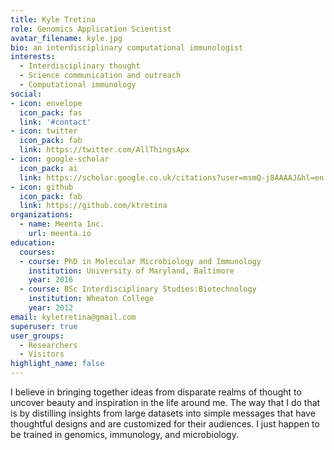 ```yaml
---
title: Kyle Tretina
role: Genomics Application Scientist
avatar_filename: kyle.jpg
bio: an interdisciplinary computational immunologist
interests:
  - Interdisciplinary thought
  - Science communication and outreach
  - Computational immunology
social:
- icon: envelope
  icon_pack: fas
  link: '#contact'
- icon: twitter
  icon_pack: fab
  link: https://twitter.com/AllThingsApx
- icon: google-scholar
  icon_pack: ai
  link: https://scholar.google.co.uk/citations?user=msmQ-j8AAAAJ&hl=en
- icon: github
  icon_pack: fab
  link: https://github.com/ktretina
organizations:
  - name: Meenta Inc.
    url: meenta.io
education:
  courses:
  - course: PhD in Molecular Microbiology and Immunology
    institution: University of Maryland, Baltimore
    year: 2016
  - course: BSc Interdisciplinary Studies:Biotechnology
    institution: Wheaton College
    year: 2012
email: kyletretina@gmail.com
superuser: true
user_groups:
  - Researchers
  - Visitors
highlight_name: false
---
```

I believe in bringing together ideas from disparate realms of thought to uncover beauty and inspiration in the life around me. The way that I do that is by distilling insights from large datasets into simple messages that have thoughtful designs and are customized for their audiences. I just happen to be trained in genomics, immunology, and microbiology.
